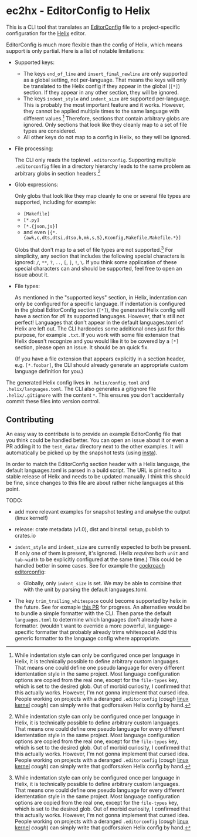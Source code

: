 # ec2hx - EditorConfig to Helix

This is a CLI tool that translates an [EditorConfig] file to a project-specific configuration for the [Helix] editor.

EditorConfig is much more flexible than the config of Helix, which means support is only partial.
Here is a list of notable limitations:

- Supported keys:

  - The keys `end_of_line` and `insert_final_newline` are only supported as a global setting, not per-language.
    That means the keys will only be translated to the Helix config if they appear in the global (`[*]`) section.
    If they appear in any other section, they will be ignored.
  - The keys `indent_style` and `indent_size` are supported per-language.
    This is probably the most important feature and it works.
    However, they cannot be applied multiple times to the same language with different values.[^1]
    Therefore, sections that contain arbitrary globs are ignored.
    Only sections that look like they cleanly map to a set of file types are considered.
  - All other keys do not map to a config in Helix, so they will be ignored.

- File processing:

  The CLI only reads the toplevel `.editorconfig`.
  Supporting multiple `.editorconfig` files in a directory hierarchy leads to the same problem as arbitrary globs in section headers.[^1]

- Glob expressions:

  Only globs that look like they map cleanly to one or several file types are supported, including for example:
  - `[Makefile]`
  - `[*.py]`
  - `[*.{json,js}]`
  - and even `[{*.{awk,c,dts,dtsi,dtso,h,mk,s,S},Kconfig,Makefile,Makefile.*}]`

  Globs that don't map to a set of file types are not supported.[^1]
  For simplicity, any section that includes the following special characters is ignored: `/`, `**`, `?`, `..`, `[`, `]`, `!`, `\`.
  If you think some application of these special characters can and should be supported, feel free to open an issue about it.

- File types:

  As mentioned in the "supported keys" section, in Helix, indentation can only be configured for a specific language.
  If indentation is configured in the global EditorConfig section (`[*]`), the generated Helix config will have a section for _all_ its supported languages.
  However, that's still not perfect!
  Languages that don't appear in the default languages.toml of Helix are left out.
  The CLI hardcodes some additional ones just for this purpose, for example `.txt`.
  If you work with some file extension that Helix doesn't recognize and you would like it to be covered by a `[*]` section, please open an issue.
  It should be an quick fix.

  (If you have a file extension that appears explicitly in a section header, e.g. `[*.foobar]`, the CLI should already generate an appropriate custom language definition for you.)

The generated Helix config lives in `.helix/config.toml` and `.helix/languages.toml`.
The CLI also generates a gitignore file `.helix/.gitignore` with the content `*`.
This ensures you don't accidentally commit these files into version control.

## Contributing

An easy way to contribute is to provide an example EditorConfig file that you think could be handled better.
You can open an issue about it or even a PR adding it to the `test_data/` directory next to the other examples.
It will automatically be picked up by the snapshot tests (using [insta](https://insta.rs/)).

In order to match the EditorConfig section header with a Helix language, the default languages.toml is parsed in a build script.
The URL is pinned to a stable release of Helix and needs to be updated manually.
I think this should be fine, since changes to this file are about rather niche languages at this point.

TODO:

- add more relevant examples for snapshot testing and analyse the output (linux kernel!)

- release: crate metadata (v1.0), dist and binstall setup, publish to crates.io

- `indent_style` and `indent_size` are currently expected to both be present.
  If only one of them is present, it's ignored.
  (Helix _requires_ both `unit` and `tab-width` to be explicitly configured at the same time.)
  This could be handled better in some cases.
  See for example the [cockroach editorconfig](./test_data/cockroach):
  - Globally, only `indent_size` is set.
    We may be able to combine that with the unit by parsing the default languages.toml.

- The key `trim_trailing_whitespace` could become supported by helix in the future.
  See for exmaple [this PR](https://github.com/helix-editor/helix/pull/8366) for progress.
  An alternative would be to bundle a simple formatter with the CLI.
  Then parse the default `languages.toml` to determine which languages don't already have a formatter.
  (wouldn't want to override a more powerful, language-specific formatter that probably already trims whitespace)
  Add this generic formatter to the language config where appropriate.

[^1]: While indentation style can only be configured once per language in Helix, it is technically possible to define arbitrary custom languages.
      That means one could define one pseudo language for every different idententation style in the same project.
      Most language configuration options are copied from the real one, except for the `file-types` key, which is set to the desired glob.
      Out of morbid curiosity, I confirmed that this actually works.
      However, I'm not gonna implement that cursed idea.
      People working on projects with a deranged `.editorconfig` (_cough_ [linux kernel](https://github.com/torvalds/linux/blob/7da9dfdd5a3dbfd3d2450d9c6a3d1d699d625c43/.editorconfig) _cough_) can simply write that godforsaken Helix config by hand.

[EditorConfig]: https://editorconfig.org/
[Helix]: https://helix-editor.com/
